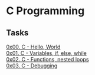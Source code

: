 # C Programming

## Tasks

[0x00. C - Hello, World](https://github.com/Hiluhree/alx-low_level_programming/tree/master/0x00-hello_world)</br>
[0x01. C - Variables, if, else, while](https://github.com/Hiluhree/alx-low_level_programming/tree/master/0x01-variables_if_else_while)</br>
[0x02. C - Functions, nested loops](https://github.com/Hiluhree/alx-low_level_programming/tree/master/0x02-functions_nested_loops)</br>
[0x03. C - Debugging](https://github.com/Hiluhree/alx-low_level_programming/tree/master/0x03-debugging)</br>
